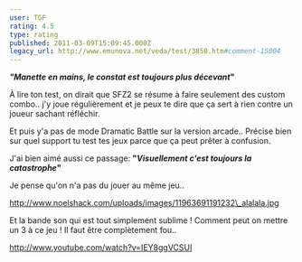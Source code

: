 ```yaml
---
user: TGF
rating: 4.5
type: rating
published: 2011-03-09T15:09:45.000Z
legacy_url: http://www.emunova.net/veda/test/3850.htm#comment-15004
---
```

**_"Manette en mains, le constat est toujours plus décevant_"**

À lire ton test, on dirait que SFZ2 se résume à faire seulement des custom combo.. j'y joue régulièrement et je peux te dire que ça sert à rien contre un joueur sachant réfléchir. 

Et puis y'a pas de mode Dramatic Battle sur la version arcade.. Précise bien sur quel support tu test tes jeux parce que ça peut prêter à confusion.

J'ai bien aimé aussi ce passage: **"_Visuellement c'est toujours la catastrophe_"**

Je pense qu'on n'a pas du jouer au même jeu..  

http://www.noelshack.com/uploads/images/11963691191232\_alalala.jpg


Et la bande son qui est tout simplement sublime ! Comment peut on mettre un 3 à ce jeu ! Il faut être complètement fou..

http://www.youtube.com/watch?v=IEY8ggVCSUI